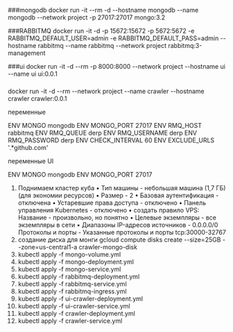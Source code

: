 ###mongodb
docker run -it --rm -d --hostname mongodb  --name mongodb --network project -p 27017:27017 mongo:3.2

###RABBITMQ
docker run -it -d -p 15672:15672 -p 5672:5672 -e RABBITMQ_DEFAULT_USER=admin -e RABBITMQ_DEFAULT_PASS=admin --hostname rabbitmq --name rabbitmq --network project rabbitmq:3-management

###ui
docker run -it -d --rm -p 8000:8000 --network project --hostname ui --name ui ui:0.0.1

###
docker run -it -d --rm --network project --name crawler --hostname crawler crawler:0.0.1








переменные 

ENV MONGO mongodb
ENV MONGO_PORT 27017
ENV RMQ_HOST rabbitmq
ENV RMQ_QUEUE derp
ENV RMQ_USERNAME derp
ENV RMQ_PASSWORD derp
ENV CHECK_INTERVAL 60
ENV EXCLUDE_URLS '.*github.com'


переменные UI


ENV MONGO mongodb
ENV MONGO_PORT 27017




1) Поднимаем кластер куба 
• Тип машины - небольшая машина (1,7 ГБ) (для экономии ресурсов)
• Размер - 2
• Базовая аутентификация - отключена
• Устаревшие права доступа - отключено
• Панель управления Kubernetes - отключено
• создать правило VPS:
    Название - произвольно, но понятно
    • Целевые экземпляры - все экземпляры в сети
    • Диапазоны IP-адресов источников  - 0.0.0.0/0
    Протоколы и порты - Указанные протоколы и порты
    tcp:30000-32767
2) создание диска для монги 
gcloud compute disks create --size=25GB --zone=us-central1-a crawler-mongo-disk
3) kubectl apply -f mongo-volume.yml
4) kubectl apply -f mongo-deployment.yml
5) kubectl apply -f mongo-service.yml
6) kubectl apply -f rabbitmq-deployment.yml
7) kubectl apply -f rabbitmq-service.yml
8) kubectl apply -f rabbitmq-ingress.yml
9) kubectl apply -f ui-crawler-deployment.yml
10) kubectl apply -f ui-crawler-service.yml
11) kubectl apply -f crawler-deployment.yml
12) kubectl apply -f crawler-service.yml
